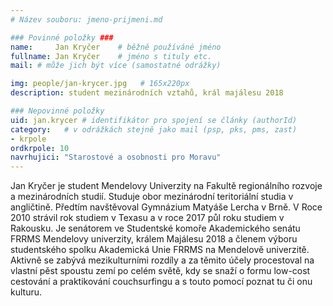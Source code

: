 ```yaml
---
# Název souboru: jmeno-prijmeni.md

### Povinné položky ###
name:     Jan Kryčer  	# běžně používáné jméno
fullname: Jan Kryčer  	# jméno s tituly etc.
mail: # může jich být více (samostatné odrážky)

img: people/jan-krycer.jpg   # 165x220px
description: student mezinárodních vztahů, král majálesu 2018

### Nepovinné položky
uid: jan.krycer # identifikátor pro spojení se články (authorId)
category: 	# v odrážkách stejně jako mail (psp, pks, pms, zast)
- krpole
ordkrpole: 10
navrhujici: "Starostové a osobnosti pro Moravu"
---
```


Jan Kryčer je student Mendelovy Univerzity na Fakultě regionálního rozvoje a mezinárodních studií.
Studuje obor mezinárodní teritoriální studia v angličtině. Předtím navštěvoval Gymnázium Matyáše Lercha v Brně.
V Roce 2010 strávil rok studiem v Texasu a v roce 2017 půl roku studiem v Rakousku.
Je senátorem ve Studentské komoře Akademického senátu FRRMS Mendelovy univerzity, králem Majálesu 2018 a členem výboru studentského spolku Akademická Unie FRRMS na Mendelově univerzitě.
Aktivně se zabývá mezikulturními rozdíly a za těmito účely procestoval na vlastní pěst spoustu zemí po celém světě, kdy se snaží o formu low-cost cestování a praktikování couchsurfingu a s touto pomocí poznat tu či onu kulturu.
